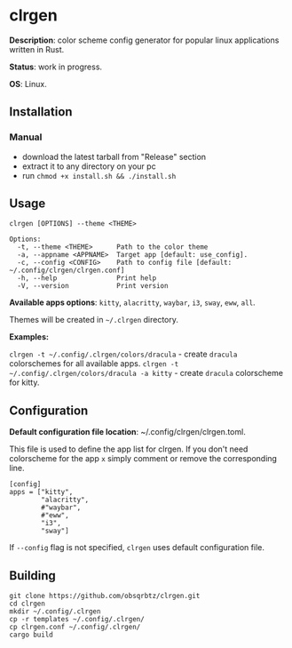 # clrgen

**Description**:  color scheme config generator for popular linux applications written in Rust.

**Status**: work in progress.

**OS**: Linux.

## Installation

### Manual

- download the latest tarball from "Release" section
- extract it to any directory on your pc
- run `chmod +x install.sh && ./install.sh`

## Usage

`clrgen [OPTIONS] --theme <THEME>`

```
Options:
  -t, --theme <THEME>      Path to the color theme
  -a, --appname <APPNAME>  Target app [default: use_config].
  -c, --config <CONFIG>    Path to config file [default: ~/.config/clrgen/clrgen.conf]
  -h, --help               Print help
  -V, --version            Print version
```

**Available apps options**: `kitty`, `alacritty`, `waybar`, `i3`, `sway`, `eww`, `all`.

Themes will be created in `~/.clrgen` directory.

**Examples:**

`clrgen -t ~/.config/.clrgen/colors/dracula` - create `dracula` colorschemes for all available apps.
`clrgen -t ~/.config/.clrgen/colors/dracula -a kitty` - create `dracula` colorscheme for kitty.

## Configuration

**Default configuration file location**: ~/.config/clrgen/clrgen.toml.

This file is used to define the app list for clrgen. If you don't need colorscheme for the app `x` simply comment or remove the corresponding line.

```
[config]
apps = ["kitty", 
        "alacritty", 
        #"waybar", 
        #"eww", 
        "i3", 
        "sway"]
```

If `--config` flag is not specified, `clrgen` uses default configuration file.

## Building

```
git clone https://github.com/obsqrbtz/clrgen.git
cd clrgen
mkdir ~/.config/.clrgen
cp -r templates ~/.config/.clrgen/
cp clrgen.conf ~/.config/.clrgen/
cargo build
```
